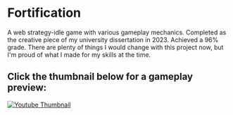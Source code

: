# Fortification

A web strategy-idle game with various gameplay mechanics. 
Completed as the creative piece of my university dissertation in 2023. 
Achieved a 96% grade. There are plenty of things I would change with this project
now, but I'm proud of what I made for my skills at the time.

## Click the thumbnail below for a gameplay preview:
[![Youtube Thumbnail](https://img.youtube.com/vi/veE34aTRhXo/0.jpg)](https://www.youtube.com/watch?v=veE34aTRhXo)

